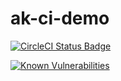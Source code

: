 # ak-ci-demo

[![CircleCI Status Badge](https://circleci.com/gh/sicz/ak-ci-demo.svg?style=shield&circle-token=fe80440549b1c8a92226670124434166b24697d3)](https://circleci.com/gh/sicz/ak-ci-demo)

[![Known Vulnerabilities](https://snyk.io/test/github/sicz/ak-ci-demo/badge.svg)](https://snyk.io/test/github/sicz/ak-ci-demo)
